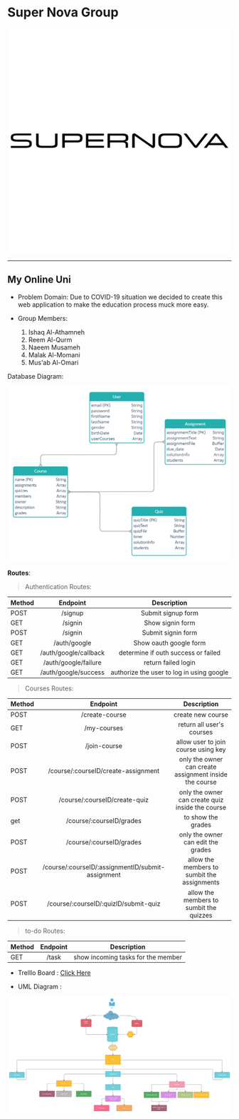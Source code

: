 # Super Nova Group


<img src = "assets/supernova-logo-black-and-white.png">

-----------------------------

## My Online Uni

* Problem Domain:
    Due to COVID-19 situation we decided to create this web application to make the education process muck more easy.

* Group Members:
    1. Ishaq Al-Athamneh
    1. Reem Al-Qurm
    1. Naeem Musameh
    1. Malak Al-Momani
    1. Mus'ab Al-Omari


Database Diagram:

![database](database.png)

**Routes**:

> Authentication Routes:

| Method      | Endpoint | Description     |
| :---        |    :----:   |  :----:       |
| POST      | /signup       | Submit signup form   |
| GET      | /signin      | Show signin form   |
| POST      | /signin        | Submit signin form      |
| GET      | /auth/google       | Show oauth google form   |
| GET      | /auth/google/callback     | determine if outh success or failed   |
| GET      | /auth/google/failure      | return failed login   |
| GET      | /auth/google/success      | authorize the user to log in using google   |

> Courses Routes:

| Method      | Endpoint | Description     |
| :---        |    :----:   |  :----:       |
| POST      | /create-course       | create new course  |
| GET      | /my-courses       | return all user's courses   |
| POST      | /join-course       | allow user to join course using key   |
| POST      | /course/:courseID/create-assignment       | only the owner can create assignment inside the course   |
| POST      | /course/:courseID/create-quiz       | only the owner can create quiz inside the course   |
| get      | /course/:courseID/grades       | to show the grades   |
| POST      | /course/:courseID/grades       | only the owner can edit the grades   |
| POST      | /course/:courseID/:assignmentID/submit-assignment       | allow the members to sumbit the assignments   |
| POST      | /course/:courseID/:quizID/submit-quiz      | allow the members to sumbit the quizzes   |

> to-do Routes:

| Method      | Endpoint | Description     |
| :---        |    :----:   |  :----:       |
| GET      | /task       | show incoming tasks for the member   |


* Trelllo Board :
[Click Here](https://trello.com/b/gDHcanLR)


* UML Diagram :

<img src = "assets/projectUML.png">


